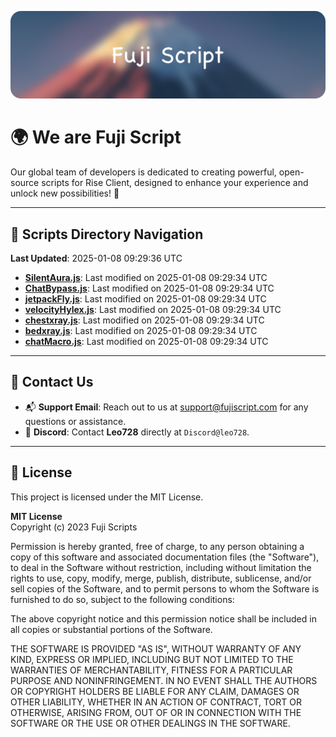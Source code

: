 ![Banner](.github/b.webp)

# 🌍 **We are Fuji Script**

Our global team of developers is dedicated to creating powerful, open-source scripts for Rise Client, designed to enhance your experience and unlock new possibilities! 🌟

---
<!-- SCRIPTS_NAVIGATION_START -->
## 📂 **Scripts Directory Navigation**

**Last Updated**: 2025-01-08 09:29:36 UTC

- **[SilentAura.js](scripts/SilentAura.js)**: Last modified on 2025-01-08 09:29:34 UTC
- **[ChatBypass.js](scripts/ChatBypass.js)**: Last modified on 2025-01-08 09:29:34 UTC
- **[jetpackFly.js](scripts/jetpackFly.js)**: Last modified on 2025-01-08 09:29:34 UTC
- **[velocityHylex.js](scripts/velocityHylex.js)**: Last modified on 2025-01-08 09:29:34 UTC
- **[chestxray.js](scripts/chestxray.js)**: Last modified on 2025-01-08 09:29:34 UTC
- **[bedxray.js](scripts/bedxray.js)**: Last modified on 2025-01-08 09:29:34 UTC
- **[chatMacro.js](scripts/chatMacro.js)**: Last modified on 2025-01-08 09:29:34 UTC

<!-- SCRIPTS_NAVIGATION_END -->

---

## 💬 **Contact Us**  
- 📬 **Support Email**: Reach out to us at [support@fujiscript.com](mailto:support@fujiscript.com) for any questions or assistance.  
- 💬 **Discord**: Contact **Leo728** directly at `Discord@leo728`.

---

## 📜 **License**

This project is licensed under the MIT License.  

**MIT License**  
Copyright (c) 2023 Fuji Scripts  

Permission is hereby granted, free of charge, to any person obtaining a copy of this software and associated documentation files (the "Software"), to deal in the Software without restriction, including without limitation the rights to use, copy, modify, merge, publish, distribute, sublicense, and/or sell copies of the Software, and to permit persons to whom the Software is furnished to do so, subject to the following conditions:  

The above copyright notice and this permission notice shall be included in all copies or substantial portions of the Software.  

THE SOFTWARE IS PROVIDED "AS IS", WITHOUT WARRANTY OF ANY KIND, EXPRESS OR IMPLIED, INCLUDING BUT NOT LIMITED TO THE WARRANTIES OF MERCHANTABILITY, FITNESS FOR A PARTICULAR PURPOSE AND NONINFRINGEMENT. IN NO EVENT SHALL THE AUTHORS OR COPYRIGHT HOLDERS BE LIABLE FOR ANY CLAIM, DAMAGES OR OTHER LIABILITY, WHETHER IN AN ACTION OF CONTRACT, TORT OR OTHERWISE, ARISING FROM, OUT OF OR IN CONNECTION WITH THE SOFTWARE OR THE USE OR OTHER DEALINGS IN THE SOFTWARE.  
